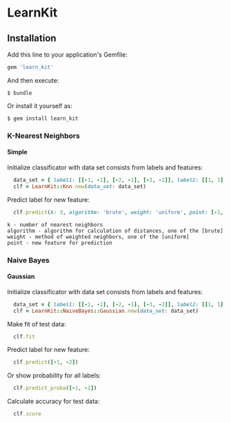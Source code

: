 # LearnKit


## Installation

Add this line to your application's Gemfile:

```ruby
gem 'learn_kit'
```

And then execute:

    $ bundle

Or install it yourself as:

    $ gem install learn_kit

### K-Nearest Neighbors

#### Simple

Initialize classificator with data set consists from labels and features:

```ruby
  data_set = { label1: [[-1, -1], [-2, -1], [-3, -2]], label2: [[1, 1], [2, 1], [3, 2], [-2, -2]] }
  clf = LearnKit::Knn.new(data_set: data_set)
```

Predict label for new feature:

```ruby
  clf.predict(k: 3, algorithm: 'brute', weight: 'uniform', point: [-1, -2])
```
    k - number of nearest neighbors
    algorithm - algorithm for calculation of distances, one of the [brute]
    weight - method of weighted neighbors, one of the [uniform]
    point - new feature for prediction

### Naive Bayes

#### Gaussian

Initialize classificator with data set consists from labels and features:

```ruby
  data_set = { label1: [[-1, -1], [-2, -1], [-3, -2]], label2: [[1, 1], [2, 1], [3, 2], [-2, -2]] }
  clf = LearnKit::NaiveBayes::Gaussian.new(data_set: data_set)
```

Make fit of test data:

```ruby
  clf.fit
```

Predict label for new feature:

```ruby
  clf.predict([-1, -2])
```

Or show probability for all labels:

```ruby
  clf.predict_proba([-1, -2])
```

Calculate accuracy for test data:

```ruby
  clf.score
```
